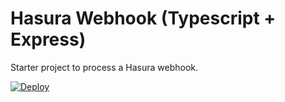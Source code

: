 # Hasura Webhook (Typescript + Express)

Starter project to process a Hasura webhook.

[![Deploy](https://www.herokucdn.com/deploy/button.svg)](https://heroku.com/deploy)
